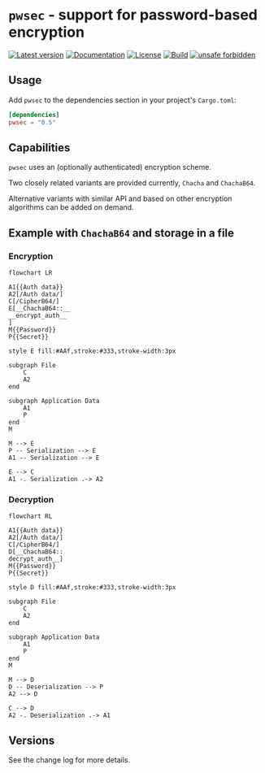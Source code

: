 # `pwsec` - support for password-based encryption

[![Latest version](https://img.shields.io/crates/v/pwsec.svg)](https://crates.io/crates/pwsec)
[![Documentation](https://docs.rs/pwsec/badge.svg)](https://docs.rs/pwsec)
[![License](https://img.shields.io/crates/l/pwsec.svg)](https://github.com/emabee/pwsec)
[![Build](https://img.shields.io/github/actions/workflow/status/emabee/pwsec/ci_test.yml?branch=main)](https://github.com/emabee/pwsec/actions?query=workflow%3ACI)
[![unsafe forbidden](https://img.shields.io/badge/unsafe-forbidden-success.svg)](https://github.com/rust-secure-code/safety-dance/)

## Usage

Add `pwsec` to the dependencies section in your project's `Cargo.toml`:

```toml
[dependencies]
pwsec = "0.5"
```

## Capabilities

`pwsec` uses an (optionally authenticated) encryption scheme.

Two closely related variants are provided currently, `Chacha` and `ChachaB64`.

Alternative variants with similar API and based on other encryption algorithms can be added on demand.

## Example with `ChachaB64` and storage in a file

### Encryption

```mermaid
flowchart LR

A1{{Auth data}}
A2[/Auth data/]
C[/CipherB64/]
E[__ChachaB64::__
__encrypt_auth__
]
M{{Password}}
P{{Secret}}

style E fill:#AAf,stroke:#333,stroke-width:3px

subgraph File
    C
    A2
end

subgraph Application Data
    A1
    P
end
M

M --> E
P -- Serialization --> E
A1 -- Serialization --> E

E --> C
A1 -. Serialization .-> A2
```

### Decryption

```mermaid
flowchart RL

A1{{Auth data}}
A2[/Auth data/]
C[/CipherB64/]
D[__ChachaB64::
decrypt_auth__]
M{{Password}}
P{{Secret}}

style D fill:#AAf,stroke:#333,stroke-width:3px

subgraph File
    C
    A2
end

subgraph Application Data
    A1
    P
end
M

M --> D
D -- Deserialization --> P
A2 --> D

C --> D
A2 -. Deserialization .-> A1
```

## Versions

See the change log for more details.

